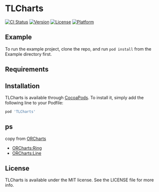 # TLCharts

[![CI Status](https://img.shields.io/travis/topjx/TLCharts.svg?style=flat)](https://travis-ci.org/topjx/TLCharts)
[![Version](https://img.shields.io/cocoapods/v/TLCharts.svg?style=flat)](https://cocoapods.org/pods/TLCharts)
[![License](https://img.shields.io/cocoapods/l/TLCharts.svg?style=flat)](https://cocoapods.org/pods/TLCharts)
[![Platform](https://img.shields.io/cocoapods/p/TLCharts.svg?style=flat)](https://cocoapods.org/pods/TLCharts)

## Example

To run the example project, clone the repo, and run `pod install` from the Example directory first.

## Requirements

## Installation

TLCharts is available through [CocoaPods](https://cocoapods.org). To install
it, simply add the following line to your Podfile:

```ruby
pod 'TLCharts'
```

## ps

copy from [ORCharts](https://github.com/SunriseOYR/ORCharts)

* [ORCharts:Ring](https://www.jianshu.com/p/317a79890984)
* [ORCharts:Line](https://www.jianshu.com/p/a571ae110ba5)

## License

TLCharts is available under the MIT license. See the LICENSE file for more info.
